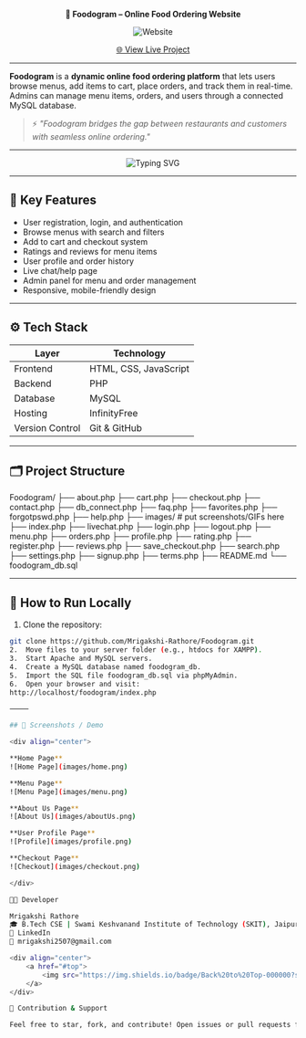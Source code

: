<a name="top"></a>

<div align="center">

 **🍔 Foodogram – Online Food Ordering Website**

![Website](https://img.shields.io/badge/Online%20Food%20Ordering-Project-blue?style=for-the-badge)

[🌐 View Live Project](https://foodogram.infinityfreeapp.com)

</div>

---

**Foodogram** is a **dynamic online food ordering platform** that lets users browse menus, add items to cart, place orders, and track them in real-time. Admins can manage menu items, orders, and users through a connected MySQL database.

> ⚡ *"Foodogram bridges the gap between restaurants and customers with seamless online ordering."*

---

<div align="center">
  <img src="https://readme-typing-svg.herokuapp.com?font=Fira+Code&weight=600&size=24&duration=3000&pause=1000&color=00C853&center=true&vCenter=true&width=900&lines=Order+your+favorite+food+fast+and+easy!+🍕;Browse+menus+and+customize+orders+🥗;Track+your+order+live+🚀;Enjoy+a+delicious+experience+🍔" alt="Typing SVG" />
</div>

---

## 🧩 Key Features

- User registration, login, and authentication  
- Browse menus with search and filters  
- Add to cart and checkout system  
- Ratings and reviews for menu items  
- User profile and order history  
- Live chat/help page  
- Admin panel for menu and order management  
- Responsive, mobile-friendly design

---

## ⚙️ Tech Stack

| Layer      | Technology                     |
|----------- |--------------------------------|
| Frontend   | HTML, CSS, JavaScript           |
| Backend    | PHP                             |
| Database   | MySQL                           |
| Hosting    | InfinityFree                    |
| Version Control | Git & GitHub               |

---

## 🗂️ Project Structure

Foodogram/
├── about.php
├── cart.php
├── checkout.php
├── contact.php
├── db_connect.php
├── faq.php
├── favorites.php
├── forgotpswd.php
├── help.php
├── images/       # put screenshots/GIFs here
├── index.php
├── livechat.php
├── login.php
├── logout.php
├── menu.php
├── orders.php
├── profile.php
├── rating.php
├── register.php
├── reviews.php
├── save_checkout.php
├── search.php
├── settings.php
├── signup.php
├── terms.php
├── README.md
└── foodogram_db.sql

---

## 🧠 How to Run Locally

1. Clone the repository:  
```bash
git clone https://github.com/Mrigakshi-Rathore/Foodogram.git
2.	Move files to your server folder (e.g., htdocs for XAMPP).
3.	Start Apache and MySQL servers.
4.	Create a MySQL database named foodogram_db.
5.	Import the SQL file foodogram_db.sql via phpMyAdmin.
6.	Open your browser and visit:
http://localhost/foodogram/index.php

⸻

## 📸 Screenshots / Demo

<div align="center">

**Home Page**  
![Home Page](images/home.png)

**Menu Page**  
![Menu Page](images/menu.png)

**About Us Page**  
![About Us](images/aboutUs.png)

**User Profile Page**  
![Profile](images/profile.png)

**Checkout Page**  
![Checkout](images/checkout.png)

</div>

🧑‍💻 Developer

Mrigakshi Rathore
🎓 B.Tech CSE | Swami Keshvanand Institute of Technology (SKIT), Jaipur
🔗 LinkedIn
📧 mrigakshi2507@gmail.com

<div align="center">
    <a href="#top">
        <img src="https://img.shields.io/badge/Back%20to%20Top-000000?style=for-the-badge&logo=github&logoColor=white" alt="Back to Top">
    </a>
</div>

🌟 Contribution & Support

Feel free to star, fork, and contribute! Open issues or pull requests for bugs, features, or UI improvements. Let’s make Foodogram even better! 🍔